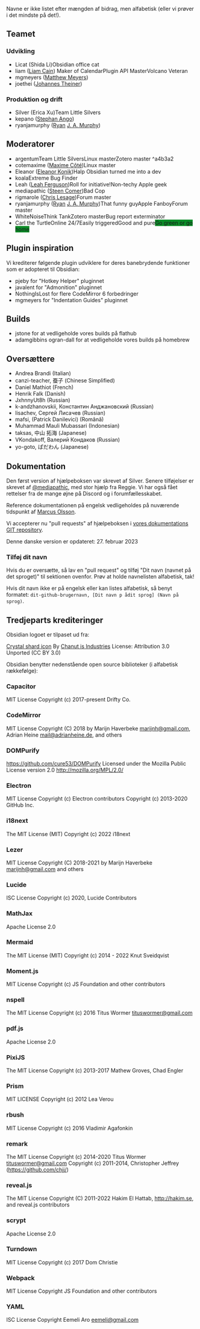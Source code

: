 Navne er ikke listet efter mængden af bidrag, men alfabetisk (eller vi prøver i det mindste på det!).

## Teamet

### Udvikling

- Licat (Shida Li)<span class='flair mod-pop'>Obsidian office cat</span>
- liam ([Liam Cain](https://liamca.in/)) <span class='flair mod-pop'>Maker of Calendar</span><span class='flair mod-pop'>Plugin API Master</span><span class='flair mod-pop'>Volcano Veteran</span>
- mgmeyers ([Matthew Meyers](https://matthewmeye.rs/))
- joethei ([Johannes Theiner](https://joethei.xyz/))

### Produktion og drift

- Silver (Erica Xu)<span class='flair mod-pop'>Team Little Silvers</span>
- kepano ([Stephan Ango](https://stephanango.com/))
- ryanjamurphy ([Ryan](https://fulcra.design/) [J. A. Murphy](https://axle.design/))

## Moderatorer

- argentum<span class='flair mod-pop'>Team Little Silvers</span><span class='flair mod-pop'>Linux master</span><span class='flair mod-pop'>Zotero master</span> ^a4b3a2
- cotemaxime ([Maxime Côté](https://www.maximecote.me/))<span class='flair mod-pop'>Linux master</span>
- Eleanor ([Eleanor Konik](https://eleanorkonik.com))<span class='flair mod-pop'>Halp Obsidian turned me into a dev</span>
- koala<span class='flair mod-pop'>Extreme Bug Finder</span>
- Leah ([Leah Ferguson](http://leahferguson.com))<span class='flair mod-pop'>Roll for initiative!</span><span class='flair mod-pop'>Non-techy Apple geek</span>
- mediapathic ([Steen Comer](http://mediapathic.net/))<span class='flair mod-pop'>Bad Cop</span>
- rigmarole ([Chris Lesage](http://rigmarolestudio.com))<span class='flair mod-pop'>Forum master</span>
- ryanjamurphy ([Ryan](https://fulcra.design/) [J. A. Murphy](https://axle.design/))<span class='flair mod-pop'>That funny guy</span><span class='flair mod-pop'>Apple Fanboy</span><span class='flair mod-pop'>Forum master</span>
- WhiteNoise<span class='flair mod-pop'>Think Tank</span><span class='flair mod-pop'>Zotero master</span><span class='flair mod-pop'>Bug report exterminator</span>
- Carl the Turtle<span class='flair mod-pop'>Online 24/7</span><span class='flair mod-pop'>Easily triggered</span><span class='flair mod-pop'>Good and pure</span><span class='flair mod-pop' style='background-color:#0a8c28'>Go green or go home</span>

## Plugin inspiration

Vi krediterer følgende plugin udviklere for deres banebrydende funktioner som er adopteret til Obsidian:

- pjeby for "Hotkey Helper" pluginnet
- javalent for "Admonition" pluginnet
- NothingIsLost for flere CodeMirror 6 forbedringer
- mgmeyers for "Indentation Guides" pluginnet

## Builds

- jstone for at vedligeholde vores builds på flathub
- adamgibbins ogran-dall for at vedligeholde vores builds på homebrew

## Oversættere

- Andrea Brandi (Italian)
- canzi-teacher, 蚕子 (Chinese Simplified)
- Daniel Mathiot (French)
- Henrik Falk (Danish)
- JxhnnyUt8h (Russian)
- k-andzhanovskii, Константин Анджановский (Russian)
- lisachev, Сергей Лисачев (Russian)
- mafsi, (Patrick Danilevici) (Română)
- Muhammad Mauli Mubassari (Indonesian)
- taksas, 中山 拓海 (Japanese)
- VKondakoff, Валерий Кондаков (Russian)
- yo-goto, ぱだわん (Japanese)

## Dokumentation

Den først version af hjælpeboksen var skrevet af Silver. Senere tilføjelser er skrevet af [@mediapathic](http://mediapathic.net), med stor hjælp fra Reggie. Vi har også fået rettelser fra de mange øjne på Discord og i forumfællesskabet.

Reference dokumentationen på engelsk vedligeholdes på nuværende tidspunkt af [Marcus Olsson](https://marcus.se.net/).

Vi accepterer nu "pull requests" af hjælpeboksen i [vores dokumentations GIT repository](https://github.com/obsidianmd/obsidian-docs/).

Denne danske version er opdateret: 27. februar 2023

### Tilføj dit navn

Hvis du er oversætte, så lav en "pull request" og tilføj "Dit navn (navnet på det sproget)" til sektionen ovenfor. Prøv at holde navnelisten alfabetisk, tak!

Hvis dit navn ikke er på engelsk eller kan listes alfabetisk, så benyt formatet: `dit-github-brugernavn, [Dit navn p ådit sprog] (Navn på sprog)`.

## Tredjeparts krediteringer

Obsidian logoet er tilpaset ud fra:

[Crystal shard icon](https://icon-icons.com/icon/Crystal-Shard/88819)
By [Chanut is Industries](https://icon-icons.com/users/W52nHhY3W1VlvwyJTwS4d/icon-sets/ "Designer")
License: Attribution 3.0 Unported (CC BY 3.0)

Obsidian benytter nedenstående open source biblioteker (i alfabetisk rækkefølge):

### Capacitor

MIT License
Copyright (c) 2017-present Drifty Co.

### CodeMirror

MIT License
Copyright (C) 2018 by Marijn Haverbeke <marijnh@gmail.com>, Adrian Heine <mail@adrianheine.de>, and others

### DOMPurify

https://github.com/cure53/DOMPurify
Licensed under the Mozilla Public License version 2.0
http://mozilla.org/MPL/2.0/

### Electron

MIT License
Copyright (c) Electron contributors
Copyright (c) 2013-2020 GitHub Inc.

### i18next

The MIT License (MIT)
Copyright (c) 2022 i18next

### Lezer

MIT License
Copyright (C) 2018-2021 by Marijn Haverbeke <marijnh@gmail.com> and others

### Lucide

ISC License
Copyright (c) 2020, Lucide Contributors

### MathJax

Apache License 2.0

### Mermaid

The MIT License (MIT)
Copyright (c) 2014 - 2022 Knut Sveidqvist

### Moment.js

MIT License
Copyright (c) JS Foundation and other contributors

### nspell

The MIT License
Copyright (c) 2016 Titus Wormer <tituswormer@gmail.com>

### pdf.js

Apache License 2.0

### PixiJS

The MIT License
Copyright (c) 2013-2017 Mathew Groves, Chad Engler

### Prism

MIT LICENSE
Copyright (c) 2012 Lea Verou

### rbush

MIT License
Copyright (c) 2016 Vladimir Agafonkin

### remark

The MIT License
Copyright (c) 2014-2020 Titus Wormer <tituswormer@gmail.com>
Copyright (c) 2011-2014, Christopher Jeffrey (https://github.com/chjj/)

### reveal.js

The MIT License
Copyright (C) 2011-2022 Hakim El Hattab, http://hakim.se, and reveal.js contributors

### scrypt

Apache License 2.0

### Turndown

MIT License
Copyright (c) 2017 Dom Christie

### Webpack

MIT License
Copyright JS Foundation and other contributors

### YAML

ISC License
Copyright Eemeli Aro <eemeli@gmail.com>

